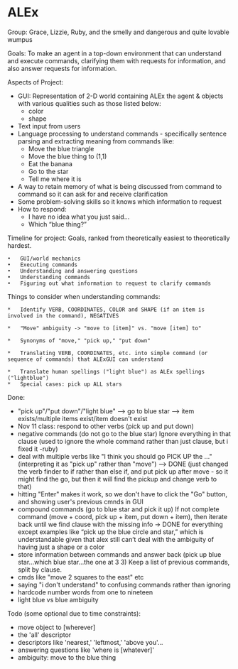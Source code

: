  ALEx
====
Group: Grace, Lizzie, Ruby, and the smelly and dangerous and quite lovable wumpus

Goals: 
To make an agent in a top-down environment that can understand and execute commands, clarifying them with requests for information, and also answer requests for information. 

Aspects of Project: 
* GUI: Representation of 2-D world containing ALEx the agent & objects with various qualities such as those listed below:
  * color
  * shape
* Text input from users
* Language processing to understand commands - specifically sentence parsing and extracting meaning from commands like:
  * Move the blue triangle
  * Move the blue thing to (1,1)
  * Eat the banana
  * Go to the star
  * Tell me where it is
* A way to retain memory of what is being discussed from command to command so it can ask for and receive clarification
* Some problem-solving skills so it knows which information to request
* How to respond:
  * I have no idea what you just said...
  * Which “blue thing?”
  
Timeline for project:
Goals, ranked from theoretically easiest to theoretically hardest.

	•	GUI/world mechanics 
	•	Executing commands 
	•	Understanding and answering questions 
	•	Understanding commands 
	•	Figuring out what information to request to clarify commands 

Things to consider when understanding commands:

	*	Identify VERB, COORDINATES, COLOR and SHAPE (if an item is involved in the command), NEGATIVES

	*	"Move" ambiguity -> "move to [item]" vs. "move [item] to"

	*	Synonyms of "move," "pick up," "put down"

	*	Translating VERB, COORDINATES, etc. into simple command (or sequence of commands) that ALExGUI can understand

	*	Translate human spellings ("light blue") as ALEx spellings ("lightblue")
	*	Special cases: pick up ALL stars

Done: 

*  "pick up"/"put down"/"light blue" --> go to blue star --> item exists/multiple items exist/item doesn't exist 
*  Nov 11 class: respond to other verbs (pick up and put down) 
* negative commands (do not go to the blue star) Ignore everything in that clause  (used to ignore the whole command rather than just clause, but i fixed it -ruby) 
* deal with multiple verbs like "I think you should go PICK UP the ..." (interpreting it as "pick up" rather than "move") —> DONE (just changed the verb finder to if rather than else if, and put pick up after move - so it might find the go, but then it will find the pickup and change verb to that)
* hitting "Enter" makes it work, so we don't have to click the "Go" button, and showing user's previous cmnds in GUI 
* compound commands (go to blue star and pick it up) If not complete command (move + coord, pick up + item, put down + item), then iterate back until we find clause with the missing info -> DONE for everything except examples like “pick up the blue circle and star,” which is understandable given that alex still can’t deal with the ambiguity of having just a shape or a color
* store information between commands and answer back (pick up blue star...which blue star...the one at 3 3) Keep a list of previous commands, split by clause. 
* cmds like "move 2 squares to the east" etc 
* saying "i don't understand" to confusing commands rather than ignoring
* hardcode number words from one to nineteen
* light blue vs blue ambiguity

Todo (some optional due to time constraints): 

* move object to [wherever]
* the 'all' descriptor
* descriptors like 'nearest,' 'leftmost,' 'above you'...
* answering questions like 'where is [whatever]'
* ambiguity: move to the blue thing  

